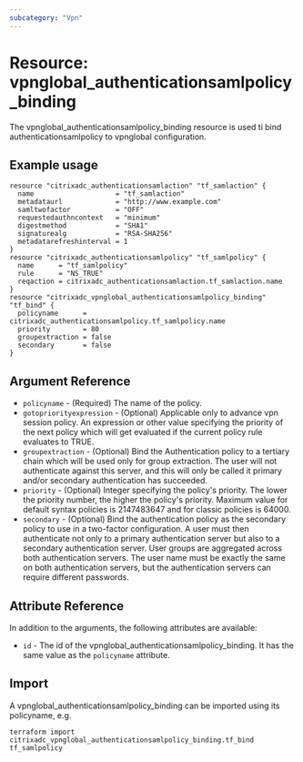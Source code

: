 ```yaml
---
subcategory: "Vpn"
---
```


# Resource: vpnglobal_authenticationsamlpolicy_binding

The vpnglobal_authenticationsamlpolicy_binding resource is used ti bind authenticationsamlpolicy to vpnglobal configuration.


## Example usage

```hcl
resource "citrixadc_authenticationsamlaction" "tf_samlaction" {
  name                    = "tf_samlaction"
  metadataurl             = "http://www.example.com"
  samltwofactor           = "OFF"
  requestedauthncontext   = "minimum"
  digestmethod            = "SHA1"
  signaturealg            = "RSA-SHA256"
  metadatarefreshinterval = 1
}
resource "citrixadc_authenticationsamlpolicy" "tf_samlpolicy" {
  name      = "tf_samlpolicy"
  rule      = "NS_TRUE"
  reqaction = citrixadc_authenticationsamlaction.tf_samlaction.name
}
resource "citrixadc_vpnglobal_authenticationsamlpolicy_binding" "tf_bind" {
  policyname      = citrixadc_authenticationsamlpolicy.tf_samlpolicy.name
  priority        = 80
  groupextraction = false
  secondary       = false
}
```


## Argument Reference

* `policyname` - (Required) The name of the policy.
* `gotopriorityexpression` - (Optional) Applicable only to advance vpn session policy. An expression or other value specifying the priority of the next policy which will get evaluated if the current policy rule evaluates to TRUE.
* `groupextraction` - (Optional) Bind the Authentication policy to a tertiary chain which will be used only for group extraction.  The user will not authenticate against this server, and this will only be called it primary and/or secondary authentication has succeeded.
* `priority` - (Optional) Integer specifying the policy's priority. The lower the priority number, the higher the policy's priority. Maximum value for default syntax policies is 2147483647 and for classic policies is 64000.
* `secondary` - (Optional) Bind the authentication policy as the secondary policy to use in a two-factor configuration. A user must then authenticate not only to a primary authentication server but also to a secondary authentication server. User groups are aggregated across both authentication servers. The user name must be exactly the same on both authentication servers, but the authentication servers can require different passwords.


## Attribute Reference

In addition to the arguments, the following attributes are available:

* `id` - The id of the vpnglobal_authenticationsamlpolicy_binding. It has the same value as the `policyname` attribute.


## Import

A vpnglobal_authenticationsamlpolicy_binding can be imported using its policyname, e.g.

```shell
terraform import citrixadc_vpnglobal_authenticationsamlpolicy_binding.tf_bind tf_samlpolicy
```
